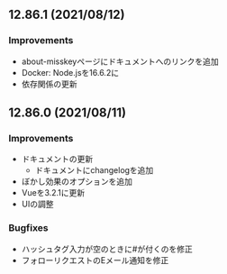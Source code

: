 <!--
## 12.x.x (unreleased)

### Improvements

### Bugfixes

-->

## 12.86.1 (2021/08/12)

### Improvements
- about-misskeyページにドキュメントへのリンクを追加
- Docker: Node.jsを16.6.2に
- 依存関係の更新

## 12.86.0 (2021/08/11)

### Improvements
- ドキュメントの更新
	- ドキュメントにchangelogを追加
- ぼかし効果のオプションを追加
- Vueを3.2.1に更新
- UIの調整

### Bugfixes
- ハッシュタグ入力が空のときに#が付くのを修正
- フォローリクエストのEメール通知を修正
